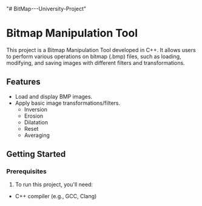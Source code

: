 "# BitMap---University-Project" 
# Bitmap Manipulation Tool
This project is a Bitmap Manipulation Tool developed in C++. It allows users to perform various operations on bitmap (.bmp) files, such as loading, modifying, and saving images with different filters and transformations.

## Features
- Load and display BMP images.
- Apply basic image transformations/filters.
  - Inversion
  - Erosion
  - Dilatation
  - Reset
  - Averaging

## Getting Started
### Prerequisites
1. To run this project, you'll need:
- C++ compiler (e.g., GCC, Clang)
